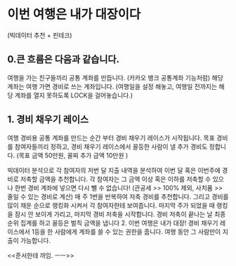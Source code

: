 # 이번 여행은 내가 대장이다
(빅데이터 추천 + 핀테크)

## 0.큰 흐름은 다음과 같습니다.
여행을 가는 친구들끼리 공통 계좌를 만듭니다. (카카오 뱅크 공통계좌 기능처럼)
해당 계좌는 여행 가면 경비로 쓰는 계좌입니다. (여행일을 설정 해놓고, 여행일 전까지는 해당 계좌를 열지 못하도록 LOCK을 걸어놓습니다.)

## 1. 경비 채우기 레이스
여행 경비용 공통 계좌를 만드는 순간 부터 경비 채우기 레이스가 시작됩니다. 목표 경비를 참여자들끼리 정하고, 경비 채우기 레이스에서 꼴등한 사람이 낼 추가 경비도 정합니다. (목표 금액 50만원, 꼴찌 추가 금액 10만원 )

빅데이터 분석으로 각 참여자의 저번 달 지출 내역을 분석하여 이번 달 혹은 이번주에 경비로 저축할 금액을 추천합니다. 각 참여자는 그 금액 이상 혹은 이하를 저축할 수 있으나 한번 경비 계좌에 넣으면 다시 뺄 수 없습니다!  (관공세 >> 100% 제외, 사치품 >> 줄일 수 있는 경비로 계산)
매 주 1번을 반복하여 저축 경비를 추천합니다. 그리고 경비를 많이 채운 순으로 랭킹화 시켜서 각 참여자한테 보여줍니다. 
마지막 주가 되었을 때 랭킹을 잠시 안 보이게 가리고, 마지막 경비 저축을 시작합니다.
경비 저축이 끝나는 날 최종 순위 집계를 하고 꼴등은 벌칙 금액을 냅니다 
2. 이번 여행은 내가 대장!
경비 채우기 레이스에서 1등을 한 사람에게 계좌를 쓸 수 있는 권한을 줍니다.
여행 동안 그 사람만이 지출이 가능합니다. 


<<준서한테 까임. ㅡㅡ>>
